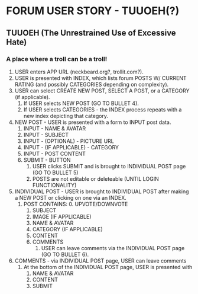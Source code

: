 # FORUM USER STORY - TUUOEH(?)
## TUUOEH (The Unrestrained Use of Excessive Hate)
### A place where a troll can be a troll!

1. USER enters APP URL (neckbeard.org?, trollit.com?).
2. USER is presented with INDEX, which lists forum POSTS W/ CURRENT RATING (and possibly CATEGORIES depending on complexity).
3. USER can select CREATE NEW POST, SELECT A POST, or a CATEGORY (if applicable).
    1. If USER selects NEW POST (GO TO BULLET 4).
    2. If USER selects CATEGORIES - the INDEX process repeats with a new index depicting that category.
4. NEW POST - USER is presented with a form to INPUT post data.
    1. INPUT - NAME & AVATAR
    2. INPUT - SUBJECT
    3. INPUT - (OPTIONAL) - PICTURE URL
    4. INPUT - (IF APPLICABLE) - CATEGORY
    5. INPUT - POST CONTENT
    6. SUBMIT - BUTTON
        1. USER clicks SUBMIT and is brought to INDIVIDUAL POST page (GO TO BULLET 5)
        2. POSTS are not editable or deleteable (UNTIL LOGIN FUNCTIONALITY)
5. INDIVIDUAL POST - USER is brought to INDIVIDUAL POST after making a NEW POST or clicking on one via an INDEX.
    1. POST CONTAINS:
        0. UPVOTE/DOWNVOTE
        1. SUBJECT
        2. IMAGE (IF APPLICABLE)
        3. NAME & AVATAR
        4. CATEGORY (IF APPLICABLE)
        5. CONTENT
        6. COMMENTS
            1. USER can leave comments via the INDIVIDUAL POST page (GO TO BULLET 6).
6. COMMENTS - via INDIVIDUAL POST page, USER can leave comments
    1. At the bottom of the INDIVIDUAL POST page, USER is presented with
        1. NAME & AVATAR
        2. CONTENT
        3. SUBMIT
